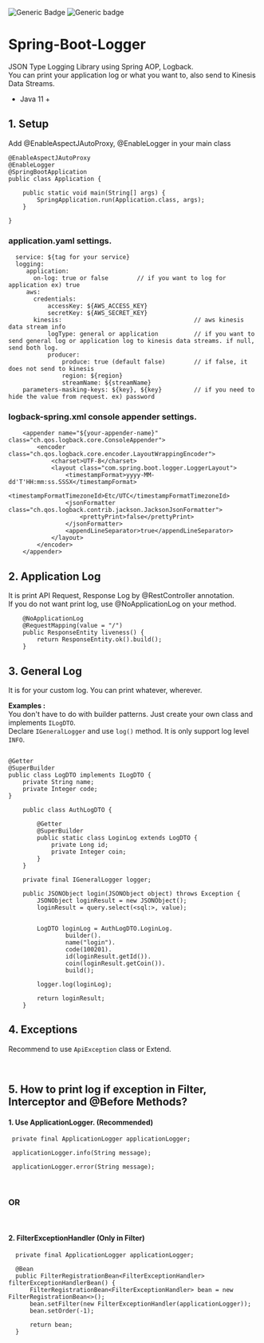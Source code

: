 ![Generic Badge](https://img.shields.io/badge/version-0.3.0-success.svg)
![Generic badge](https://img.shields.io/badge/license-Apache--2.0-orange)

#  Spring-Boot-Logger

JSON Type Logging Library using Spring AOP, Logback.  
You can print your application log or what you want to, also send to Kinesis Data Streams.  

- Java 11 +

## 1. Setup

Add @EnableAspectJAutoProxy, @EnableLogger in your main class
```
@EnableAspectJAutoProxy
@EnableLogger
@SpringBootApplication
public class Application {

    public static void main(String[] args) {
        SpringApplication.run(Application.class, args);
    }

}
```

### application.yaml settings.

```
  service: ${tag for your service}
  logging:
     application:
       on-log: true or false        // if you want to log for application ex) true
     aws:
       credentials:
           accessKey: ${AWS_ACCESS_KEY}
           secretKey: ${AWS_SECRET_KEY}
       kinesis:                                     // aws kinesis data stream info
           logType: general or application          // if you want to send general log or application log to kinesis data streams. if null, send both log.
           producer:
               produce: true (default false)        // if false, it does not send to kinesis
               region: ${region}
               streamName: ${streamName}
    parameters-masking-keys: ${key}, ${key}         // if you need to hide the value from request. ex) password

```

  
### logback-spring.xml console appender settings.
```
    <appender name="${your-appender-name}" class="ch.qos.logback.core.ConsoleAppender">
        <encoder class="ch.qos.logback.core.encoder.LayoutWrappingEncoder">
            <charset>UTF-8</charset>
            <layout class="com.spring.boot.logger.LoggerLayout">
                <timestampFormat>yyyy-MM-dd'T'HH:mm:ss.SSSX</timestampFormat>
                <timestampFormatTimezoneId>Etc/UTC</timestampFormatTimezoneId>
                <jsonFormatter class="ch.qos.logback.contrib.jackson.JacksonJsonFormatter">
                    <prettyPrint>false</prettyPrint>
                </jsonFormatter>
                <appendLineSeparator>true</appendLineSeparator>
            </layout>
        </encoder>
    </appender>
```

## 2. Application Log

 It is print API Request, Response Log by @RestController annotation.  
If you do not want print log, use @NoApplicationLog on your method. 

```
    @NoApplicationLog
    @RequestMapping(value = "/")
    public ResponseEntity liveness() {
        return ResponseEntity.ok().build();
    }
```


## 3. General Log

It is for your custom log.
You can print whatever, wherever.

**Examples :**  
You don't have to do with builder patterns. Just create your own class and implements `ILogDTO`.  
Declare `IGeneralLogger` and use `log()` method. It is only support log level `INFO`.
```
 
@Getter
@SuperBuilder
public class LogDTO implements ILogDTO {
    private String name;
    private Integer code;
}

```
```
    public class AuthLogDTO {
    
        @Getter
        @SuperBuilder
        public static class LoginLog extends LogDTO {
            private Long id;
            private Integer coin;
        }
    }
```
``` 
    private final IGeneralLogger logger;
    
    public JSONObject login(JSONObject object) throws Exception {
        JSONObject loginResult = new JSONObject();
        loginResult = query.select(<sql:>, value);


        LogDTO loginLog = AuthLogDTO.LoginLog.
                builder().
                name("login").
                code(100201).
                id(loginResult.getId()).
                coin(loginResult.getCoin()).
                build();                      

        logger.log(loginLog); 
        
        return loginResult;
    }
```
## 4. Exceptions
Recommend to use `ApiException` class or Extend.

<br>  

## 5. How to print log if exception in Filter, Interceptor and @Before Methods?
  

#### 1. Use ApplicationLogger.  (Recommended)

```
 private final ApplicationLogger applicationLogger;
 
 applicationLogger.info(String message); 
 
 applicationLogger.error(String message);
```

<br>  

### OR 

<br>

#### 2. FilterExceptionHandler (Only in Filter)

```
  private final ApplicationLogger applicationLogger;

  @Bean
  public FilterRegistrationBean<FilterExceptionHandler> filterExceptionHandlerBean() {
      FilterRegistrationBean<FilterExceptionHandler> bean = new FilterRegistrationBean<>();
      bean.setFilter(new FilterExceptionHandler(applicationLogger));
      bean.setOrder(-1);

      return bean;
  }

```

